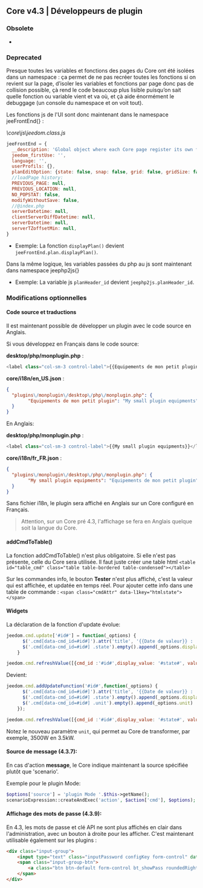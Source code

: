 ## Core v4.3 | Développeurs de plugin

### Obsolete

-

### Deprecated

Presque toutes les variables et fonctions des pages du Core ont été isolées dans un namespace : ça permet de ne pas recréer toutes les fonctions si on revient sur la page, d’isoler les variables et fonctions par page donc pas de collision possible, çà rend le code beaucoup plus lisible puisqu’on sait quelle fonction ou variable vient et va où, et çà aide énormément le debuggage (un console du namespace et on voit tout).

Les fonctions js de l'UI sont donc maintenant dans le namespace jeeFrontEnd{} :

*\core\js\jeedom.class.js*

```js
jeeFrontEnd = {
  __description: 'Global object where each Core page register its own functions and variable in its sub-object name.',
  jeedom_firstUse: '',
  language: '',
  userProfils: {},
  planEditOption: {state: false, snap: false, grid: false, gridSize: false, highlight: true},
  //loadPage history:
  PREVIOUS_PAGE: null,
  PREVIOUS_LOCATION: null,
  NO_POPSTAT: false,
  modifyWithoutSave: false,
  //@index.php
  serverDatetime: null,
  clientServerDiffDatetime: null,
  serverDatetime: null,
  serverTZoffsetMin: null,
}
```

- Exemple: La fonction `displayPlan()` devient `jeeFrontEnd.plan.displayPlan()`.

Dans la même logique, les variables passées du php au js sont maintenant dans namespace jeephp2js{}

- Exemple: La variable js `planHeader_id` devient `jeephp2js.planHeader_id`.

### Modifications optionnelles

#### Code source et traductions

Il est maintenant possible de développer un plugin avec le code source en Anglais.

Si vous développez en Français dans le code source:

**desktop/php/monplugin.php** :

```js
<label class="col-sm-3 control-label">{{Equipements de mon petit plugin}}</label>
```

**core/i18n/en_US.json** :

```json
{
  "plugins\/monplugin\/desktop\/php\/monplugin.php": {
      	"Equipements de mon petit plugin": "My small plugin equipments",
  }
}
```

En Anglais:

**desktop/php/monplugin.php** :

```js
<label class="col-sm-3 control-label">{{My small plugin equipments}}</label>
```

**core/i18n/fr_FR.json** :

```json
{
  "plugins\/monplugin\/desktop\/php\/monplugin.php": {
      	"My small plugin equipments": "Equipements de mon petit plugin",
  }
}
```
Sans fichier i18n, le plugin sera affiché en Anglais sur un Core configuré en Français.

> Attention, sur un Core pré 4.3, l'affichage se fera en Anglais quelque soit la langue du Core.



#### addCmdToTable()

La fonction addCmdToTable() n'est plus obligatoire. Si elle n'est pas présente, celle du Core sera utilisée. Il faut juste créer une table html `<table id="table_cmd" class="table table-bordered table-condensed"></table>`

Sur les commandes info, le bouton **Tester** n'est plus affiché, c'est la valeur qui est affichée, et updatée en temps réel. Pour ajouter cette info dans une table de commande : `<span class="cmdAttr" data-l1key="htmlstate"></span>`

#### Widgets

La déclaration de la fonction d'update évolue:

```js
jeedom.cmd.update['#id#'] = function(_options) {
      $('.cmd[data-cmd_id=#id#]').attr('title', '{{Date de valeur}} : '+_options.valueDate+'<br/>{{Date de collecte}} : '+_options.collectDate)
      $('.cmd[data-cmd_id=#id#] .state').empty().append(_options.display_value)
    }

jeedom.cmd.refreshValue([{cmd_id :'#id#',display_value: '#state#', valueDate: '#valueDate#', collectDate: '#collectDate#', alertLevel: '#alertLevel#'}])
```

Devient:

```js
jeedom.cmd.addUpdateFunction('#id#',function(_options) {
      $('.cmd[data-cmd_id=#id#]').attr('title', '{{Date de valeur}} : '+_options.valueDate+'<br/>{{Date de collecte}} : '+_options.collectDate)
      $('.cmd[data-cmd_id=#id#] .state').empty().append(_options.display_value)
      $('.cmd[data-cmd_id=#id#] .unit').empty().append(_options.unit)
    });

jeedom.cmd.refreshValue([{cmd_id :'#id#',display_value: '#state#', valueDate: '#valueDate#', collectDate: '#collectDate#', alertLevel: '#alertLevel#', unit: '#unite#'}])
```

Notez le nouveau paramètre `unit`, qui permet au Core de transformer, par exemple, 3500W en 3.5kW.

#### Source de message (4.3.7):

En cas d'action **message**, le Core indique maintenant la source spécifiée plutôt que 'scenario'.

Exemple pour le plugin Mode:

````php
$options['source'] = 'plugin Mode '.$this->getName();
scenarioExpression::createAndExec('action', $action['cmd'], $options);
````

#### Affichage des mots de passe (4.3.9):

En 4.3, les mots de passe et clé API ne sont plus affichés en clair dans l'administration, avec un bouton à droite pour les afficher. C'est maintenant utilisable également sur les plugins :

````html
<div class="input-group">
    <input type="text" class="inputPassword configKey form-control" data-l1key="pass" placeholder="Account password" />
    <span class="input-group-btn">
        <a class="btn btn-default form-control bt_showPass roundedRight"><i class="fas fa-eye"></i></a>
    </span>
</div>
````